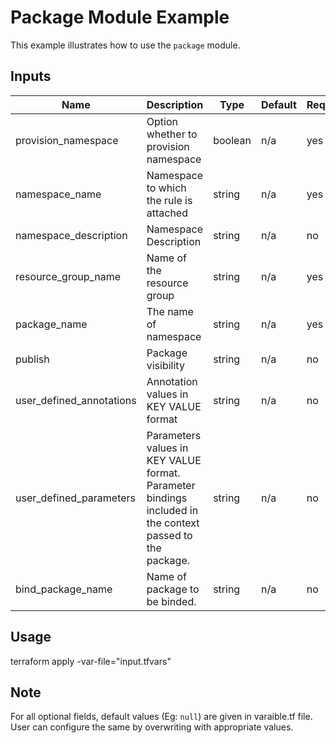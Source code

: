 # Package Module Example

This example illustrates how to use the `package` module.

<!-- BEGINNING OF PRE-COMMIT-TERRAFORM DOCS HOOK -->

## Inputs

| Name                              | Description                                           | Type   | Default | Required |
|-----------------------------------|-------------------------------------------------------|--------|---------|----------|
| provision_namespace| Option whether to provision namespace | boolean | n/a | yes |
| namespace_name | Namespace to which the rule is attached | string | n/a | yes |
| namespace_description | Namespace Description | string | n/a | no |
| resource\_group\_name | Name of the resource group | string | n/a | yes |
| package_name | The name of namespace | string | n/a | yes |
| publish | Package visibility | string | n/a | no |
| user\_defined\_annotations | Annotation values in KEY VALUE format | string | n/a | no |
| user\_defined\_parameters | Parameters values in KEY VALUE format. Parameter bindings included in the context passed to the package. | string | n/a | no |
| bind_package_name | Name of package to be binded. | string | n/a | no |

<!-- END OF PRE-COMMIT-TERRAFORM DOCS HOOK -->

## Usage

terraform apply -var-file="input.tfvars"

## Note

For all optional fields, default values (Eg: `null`) are given in varaible.tf file. User can configure the same by overwriting with appropriate values.